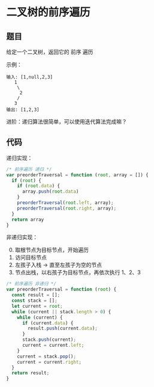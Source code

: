 # 二叉树的前序遍历

## 题目

给定一个二叉树，返回它的 前序 遍历

示例：
```
输入: [1,null,2,3]  
   1
    \
     2
    /
   3 
输出: [1,2,3]
```

进阶：递归算法很简单，可以使用迭代算法完成嘛？

## 代码

递归实现：

```javascript
/* 前序遍历 递归 */
var preorderTraversal = function (root, array = []) {
  if (root) {
    if (root.data) {
      array.push(root.data)
    }
    preorderTraversal(root.left, array);
    preorderTraversal(root.right, array);
  }
  return array
}
```

非递归实现：

0. 取根节点为目标节点，开始遍历
1. 访问目标节点
2. 左孩子入栈 -> 直至左孩子为空的节点
3. 节点出栈，以右孩子为目标节点，再依次执行 1、2、3

```javascript
/* 前序遍历 非递归 */
var preorderTraversal = function (root) {
  const result = [];
  const stack = [];
  let current = root;
  while (current || stack.length > 0) {
    while (current) {
      if (current.data) {
        result.push(current.data);
      }
      stack.push(current);
      current = current.left;
    }
    current = stack.pop();
    current = current.right;
  }
  return result;
}
```
